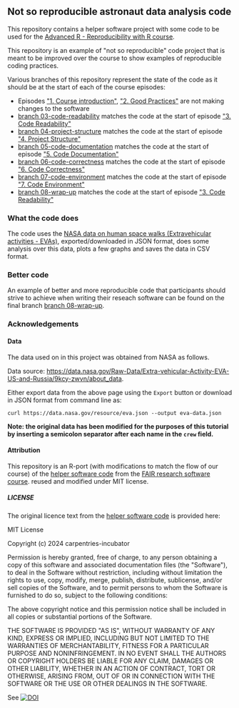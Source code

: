 ## Not so reproducible astronaut data analysis code

This repository contains a helper software project with some code to be used 
for the [Advanced R - Reproducibility with R course](https://github.com/bham-carpentries/2025-03-10-r-advanced). 

This repository is an example of "not so reproducible" code project that is meant to be improved over the course to show examples of reproducible coding practices. 

Various branches of this repository represent the state of the code as it should be at the start of each of the course episodes:

- Episodes ["1. Course introduction"](https://github.com/bham-carpentries/2025-03-11-r-advanced/01-introduction.html), ["2. Good Practices"](https://github.com/bham-carpentries/2025-03-11-r-advanced/02-good-practices.html) are not making changes to the software
- [branch 03-code-readability](https://github.com/bham-carpentries/astronaut-data-analysis-for-r//tree/03-code-readability) matches the code at the start of episode ["3. Code Readability"](https://github.com/bham-carpentries/2025-03-11-r-advanced/03-code-readability.html)
- [branch 04-project-structure](https://github.com/bham-carpentries/astronaut-data-analysis-for-r//tree/04-project-structure) matches the code at the start of episode ["4. Project Structure"](https://github.com/bham-carpentries/2025-03-11-r-advanced/04-project-structure.html)
- [branch 05-code-documentation](https://github.com/bham-carpentries/astronaut-data-analysis-for-r//tree/05-code-documentation) matches the code at the start of episode ["5. Code Documentation"](https://github.com/bham-carpentries/2025-03-11-r-advanced/05-code-readability.html)
- [branch 06-code-correctness](https://github.com/bham-carpentries/astronaut-data-analysis-for-r//06-code-correctness.html) matches the code at the start of episode ["6. Code Correctness"](https://github.com/bham-carpentries/2025-03-11-r-advanced/06-code-correctness.html)
- [branch 07-code-environment](https://github.com/bham-carpentries/astronaut-data-analysis-for-r//07-code-environment.html) matches the code at the start of episode ["7. Code Environment"](https://github.com/bham-carpentries/2025-03-11-r-advanced/07-code-environment.html)
- [branch 08-wrap-up](https://github.com/bham-carpentries/astronaut-data-analysis-for-r//08-wrap-up.html) matches the code at the start of episode ["3. Code Readability"](https://github.com/bham-carpentries/2025-03-11-r-advanced/08-wrap-up.html)


### What the code does
The code uses the [NASA data on human space walks (Extravehicular activities - EVAs)](https://data.nasa.gov/Raw-Data/Extra-vehicular-Activity-EVA-US-and-Russia/9kcy-zwvn/data_preview), 
exported/downloaded in JSON format, does some analysis over this data, plots a few graphs and saves the data in CSV format. 

### Better code
An example of better and more reproducible code that participants should strive to achieve when writing their reseach software 
can be found on the final branch [branch 08-wrap-up](https://github.com/bham-carpentries/2025-03-11-r-advanced/08-wrap-up.html).

### Acknowledgements

#### Data

The data used on in this project was obtained from NASA as follows.

Data source: https://data.nasa.gov/Raw-Data/Extra-vehicular-Activity-EVA-US-and-Russia/9kcy-zwvn/about_data.

Either export data from the above page using the `Export` button or download in JSON format from command line as: 

`curl https://data.nasa.gov/resource/eva.json --output eva-data.json`

**Note: the original data has been modified for the purposes of this tutorial by inserting a semicolon separator after each name in the `crew` field.**

#### Attribution
This repository is an R-port (with modifications to match the flow of our course) of the [helper software code](https://github.com/carpentries-incubator/astronaut-data-analysis-not-so-fair/tree/main) 
from the [FAIR research software course](https://github.com/carpentries-incubator/fair-research-software). 
reused and modified under MIT license.  

##### LICENSE
The original licence text from the [helper software code](https://github.com/carpentries-incubator/astronaut-data-analysis-not-so-fair/tree/main) is
provided here:

MIT License

Copyright (c) 2024 carpentries-incubator

Permission is hereby granted, free of charge, to any person obtaining a copy
of this software and associated documentation files (the "Software"), to deal
in the Software without restriction, including without limitation the rights
to use, copy, modify, merge, publish, distribute, sublicense, and/or sell
copies of the Software, and to permit persons to whom the Software is
furnished to do so, subject to the following conditions:

The above copyright notice and this permission notice shall be included in all
copies or substantial portions of the Software.

THE SOFTWARE IS PROVIDED "AS IS", WITHOUT WARRANTY OF ANY KIND, EXPRESS OR
IMPLIED, INCLUDING BUT NOT LIMITED TO THE WARRANTIES OF MERCHANTABILITY,
FITNESS FOR A PARTICULAR PURPOSE AND NONINFRINGEMENT. IN NO EVENT SHALL THE
AUTHORS OR COPYRIGHT HOLDERS BE LIABLE FOR ANY CLAIM, DAMAGES OR OTHER
LIABILITY, WHETHER IN AN ACTION OF CONTRACT, TORT OR OTHERWISE, ARISING FROM,
OUT OF OR IN CONNECTION WITH THE SOFTWARE OR THE USE OR OTHER DEALINGS IN THE
SOFTWARE.

See
[![DOI](https://zenodo.org/badge/776011771.svg)](https://zenodo.org/doi/10.5281/zenodo.12699084)

